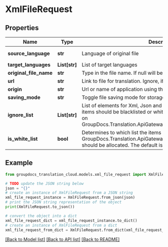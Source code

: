 # XmlFileRequest


## Properties

Name | Type | Description | Notes
------------ | ------------- | ------------- | -------------
**source_language** | **str** | Language of original file | [default to 'en']
**target_languages** | **List[str]** | List of target languages | 
**original_file_name** | **str** | Type in the file name. If null will be as request ID. | [optional] 
**url** | **str** | Link to file for translation. Ignore, if \&quot;file\&quot; property not null | [optional] 
**origin** | **str** | Url or name of application using this SDK. Not required. | [optional] 
**saving_mode** | **str** | Toggle file saving mode for storage.  Is Files by default. | [optional] 
**ignore_list** | **List[str]** | List of elements for Xml, Json and Yaml formats. Determines which items should be blacklisted or whitelisted for processing depending on GroupDocs.Translation.ApiGateway.DTO.XmlFileRequest.IsWhiteList. | [optional] 
**is_white_list** | **bool** | Determines to which list the items in GroupDocs.Translation.ApiGateway.DTO.XmlFileRequest.IgnoreList should be allocated. The default is the black list. | [optional] 

## Example

```python
from groupdocs_translation_cloud.models.xml_file_request import XmlFileRequest

# TODO update the JSON string below
json = "{}"
# create an instance of XmlFileRequest from a JSON string
xml_file_request_instance = XmlFileRequest.from_json(json)
# print the JSON string representation of the object
print(XmlFileRequest.to_json())

# convert the object into a dict
xml_file_request_dict = xml_file_request_instance.to_dict()
# create an instance of XmlFileRequest from a dict
xml_file_request_from_dict = XmlFileRequest.from_dict(xml_file_request_dict)
```
[[Back to Model list]](../README.md#documentation-for-models) [[Back to API list]](../README.md#documentation-for-api-endpoints) [[Back to README]](../README.md)


